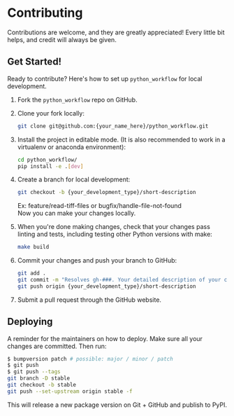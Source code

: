 # Contributing

Contributions are welcome, and they are greatly appreciated! Every little bit
helps, and credit will always be given.

## Get Started!
Ready to contribute? Here's how to set up `python_workflow` for local development.

1. Fork the `python_workflow` repo on GitHub.

2. Clone your fork locally:

    ```bash
    git clone git@github.com:{your_name_here}/python_workflow.git
    ```

3. Install the project in editable mode. (It is also recommended to work in a virtualenv or anaconda environment):

    ```bash
    cd python_workflow/
    pip install -e .[dev]
    ```

4. Create a branch for local development:

    ```bash
    git checkout -b {your_development_type}/short-description
    ```

    Ex: feature/read-tiff-files or bugfix/handle-file-not-found<br>
    Now you can make your changes locally.

5. When you're done making changes, check that your changes pass linting and
   tests, including testing other Python versions with make:

    ```bash
    make build
    ```

6. Commit your changes and push your branch to GitHub:

    ```bash
    git add .
    git commit -m "Resolves gh-###. Your detailed description of your changes."
    git push origin {your_development_type}/short-description
    ```

7. Submit a pull request through the GitHub website.

## Deploying

A reminder for the maintainers on how to deploy.
Make sure all your changes are committed.
Then run:

```bash
$ bumpversion patch # possible: major / minor / patch
$ git push
$ git push --tags
git branch -D stable
git checkout -b stable
git push --set-upstream origin stable -f
```

This will release a new package version on Git + GitHub and publish to PyPI.
